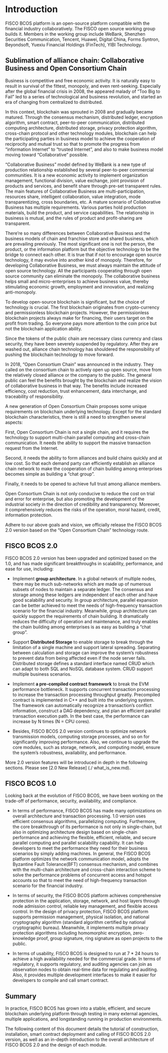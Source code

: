 # Introduction

FISCO BCOS platform is an open-source platform compatible with the financial industry collaboratively. The FISCO open source working group builds it. Members in the working group include WeBank, Shenzhen Securities Communication, Tencent, Huawei, Digital China, Forms Syntron, Beyondsoft, Yuexiu Financial Holdings (FinTech), YIBI Technology.

## Sublimation of alliance chain: Collaborative Business and Open Consortium Chain

Business is competitive and free economic activity. It is naturally easy to result in survival of the fittest, monopoly, and even rent-seeking. Especially after the global financial crisis in 2008, the appeared malady of “Too Big to Fail” led to a series of technological and business revolution, and started an era of changing from centralized to distributed.

In this context, blockchain was sprouted in 2008 and gradually became matured. Through the consensus mechanism, distributed ledger, encryption algorithm, smart contract, peer-to-peer communication, distributed computing architecture, distributed storage, privacy protection algorithm, cross-chain protocol and other technology modules, blockchain  can help the participating parties in business model to achieve the cooperation of reciprocity and mutual trust so that to promote the progress from “information Internet” to “trusted Internet”, and also to make business model moving toward “Collaborative” possible.

“Collaborative Business” model defined by WeBank is a new type of production relationship established by several peer-to-peer commercial communities. It is a new economic activity to implement organization management, functional division, value exchange, joint provision of products and services, and benefit share through pre-set transparent rules. The main features of Collaborative Business are multi-participation, resources share, intelligent collaboration, value integration, mode transparentizing, cross boundaries, etc. A mature scenario of Collaborative Business has multiple requirements. Various parties hold production materials,  build the product, and service capabilities. The relationship in business is mutual, and the rules of product and profit-sharing are transparent.

There’re so many differences between Collaborative Business and the business models of chain and franchise store and shared business, which are prevailing previously. The most significant one is not the person, the product, or the information platform but the objective technology to be the bridge to connect each other. It is true that if not to encourage open source technology, it may evolve into another kind of monopoly. Therefore, for developing Collaborative Business, we must always maintain the attitude of open source technology. All the participants cooperating through open source community can eliminate the monopoly. The collaborative business helps small and micro-enterprises to achieve business value, thereby stimulating economic growth, employment and innovation, and realizing anti-monopoly.

To develop open-source blockchain is significant, but the choice of technology is crucial. The first blockchain originates from crypto-currency and permissionless blockchain projects. However, the permissionless blockchain projects always make for financing, their users target on the profit from trading. So everyone pays more attention to the coin price but not the blockchain application ability.

Since the tokens of the public chain are necessary class currency and class security, they have been severely suspended by regulatory. After they are washed out, alliance chain technology has shouldered the responsibility of pushing the blockchain technology to move forward.

In 2018, “Open Consortium Chain” was announced in the industry.  They called on the consortium chain to actively open up open source, move from the relatively closed alliance or the company to the public. The general public can feel the benefits brought by the blockchain and realize the vision of collaborative business in that way.  The benefits include increased efficiency, cost reduction, trust enhancement, data interchange, and traceability of responsibility.

A new generation of Open Consortium Chain proposes some unique requirements on blockchain underlying technology. Except for the standard blockchain characteristics, there is still a need to strengthen several aspects:

First, Open Consortium Chain is not a single chain, and it requires the technology to support multi-chain parallel computing and cross-chain communication.  It needs the ability to support the massive transaction request from the Internet.

Second, it needs the ability to form alliances and build chains quickly and at low cost. So that each demand party can efficiently establish an alliance chain network to make the cooperation of chain building among enterprises becomes simple as building a “chat group”.

Finally, it needs to be opened to achieve full trust among alliance members.

Open Consortium Chain is not only conducive to reduce the cost on trial and error for enterprise, but also promoting the development of the industrial society in the direction of credibility and transparency. Moreover, it comprehensively reduces the risks of the operation, moral hazard, credit, information protection.

Adhere to our above goals and vision, we officially release the FISCO BCOS 2.0 version based on the “Open Consortium Chain” technology route.

## FISCO BCOS 2.0
FISCO BCOS 2.0 version has been upgraded and optimized based on the 1.0, and has made significant breakthroughs in scalability, performance, and ease for use, including:

- Implement **group architecture**. In a global network of multiple nodes, there may be much sub-networks which are made up of numerous subsets of nodes to maintain a separate ledger. The consensus and storage among these ledgers are independent of each other and have good scalability and security. In group architecture, parallel expansion can be better achieved to meet the needs of high-frequency transaction scenario for the financial industry. Meanwhile, group architecture can quickly support the requirements of chain building. It dramatically reduces the difficulty of operation and maintenance, and truly enables the chain building among enterprises is as easy as building a “chat group”.

- Support **Distributed Storage** to enable storage to break through the limitation of a single machine and support lateral spreading. Separating between calculation and storage can improve the system’s robustness to prevent data from being affected even if the node server fails. Distributed storage defines a standard interface named CRUD  which can adapt to both SQL and NoSQL database system.  CRUD support multiple business scenarios.

- Implement **a pre-compiled contract framework** to break the EVM performance bottleneck. It supports concurrent transaction processing to increase the transaction processing throughput greatly. Precompiled contract is implemented in C++ and built into the underlying system. The framework can automatically recognize a transaction’s conflict information, construct a DAG dependency, and plan an efficient parallel transaction execution path. In the best case, the performance can increase by N times (N = CPU cores).

- Besides, FISCO BCOS 2.0 version continues to optimize network transmission models, computing storage processes, and so on for significantly improving performance. Also, we continue to upgrade the core modules, such as storage, network, and computing model,  ensure the system’s robustness, availability, and performance.

More 2.0 version features will be introduced in depth in the following sections. Please see [2.0 New Release] (./ what_is_new.md).

## FISCO BCOS 1.0
Looking back at the evolution of FISCO BCOS, we have been working on the trade-off of performance, security, availability, and compliance.

- In terms of performance, FISCO BCOS has made many optimizations on overall architecture and transaction processing.  1.0 version uses efficient consensus algorithms, parallelizing computing. Furthermore, the core breakthrough of its performance is not only in single-chain, but also in optimizing architecture design based on single-chain performance and achieving the flexible, efficient, reliable, and secure parallel computing and parallel scalability capability. It can help developers to meet the performance they need for their business scenarios by simply adding machines. In general, the FISCO BCOS platform optimizes the network communication model, adopts the Byzantine Fault Tolerance(BFT) consensus mechanism, and combines with the multi-chain architecture and cross-chain interaction scheme to solve the performance problems of concurrent access and hotspot accounts so that to meet the need of high-frequency transaction scenario for the financial industry.

- In terms of security, the FISCO BCOS platform achieves comprehensive protection in the application, storage, network, and host layers through node admission control, reliable key management, and flexible access control. In the design of privacy protection, FISCO BCOS platform supports permission management, physical isolation, and national cryptography algorithm (standard algorithm certified by national cryptographic bureau). Meanwhile, it implements multiple privacy protection algorithms including homomorphic encryption, zero-knowledge proof, group signature, ring signature as open projects to the public.

- In terms of usability, FISCO BCOS is designed to run at 7 * 24 hours to achieve a high availability needed for the commercial grade. In terms of regulatory, it supports regulatory, and auditing agencies can join as observation nodes to obtain real-time data for regulating and auditing. Also, it provides multiple development interfaces to make it easier for developers to compile and call smart contract.

## Summary

In practice, FISCO BCOS has grown into a stable, efficient, and secure blockchain underlying platform through testing in many external agencies, multiple applications, and longstanding running in production environments.

The following content of this document details the tutorial of construction, installation, smart contract deployment and calling of FISCO BCOS 2.0 version, as well as an in-depth introduction to the overall architecture of FISCO BCOS 2.0 and the design of each module.
